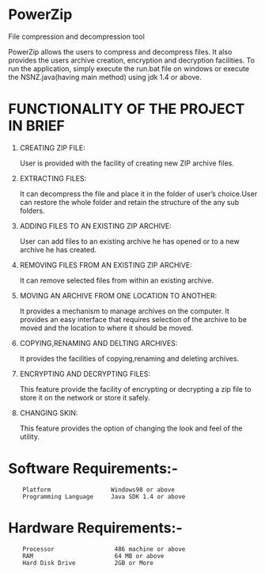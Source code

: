 # PowerZip
File compression and decompression tool


PowerZip allows the users to compress and decompress files. It also provides the users  archive creation, encryption and decryption facilities. To run the application, simply execute the run.bat file on windows or execute the NSNZ.java(having main method) using jdk 1.4 or above.



# FUNCTIONALITY OF THE PROJECT IN BRIEF

1. CREATING ZIP FILE:

   User is provided with the facility of creating new ZIP archive files.

2. EXTRACTING FILES:

   It can decompress the file and place it in the folder of user’s choice.User can restore the whole folder and retain the structure of    the any sub folders.

3. ADDING FILES TO AN EXISTING ZIP ARCHIVE:

    User can add files to an existing archive he has opened or to a new archive he has created. 

4. REMOVING FILES FROM AN EXISTING ZIP ARCHIVE:

    It can remove selected files from within an existing archive.

5. MOVING AN ARCHIVE FROM ONE LOCATION TO ANOTHER:

   It provides a mechanism to manage archives on the computer. It provides an easy interface that requires selection of the archive to      be moved and the location to where it should be moved.

6. COPYING,RENAMING AND DELTING ARCHIVES:

   It provides the facilities of copying,renaming and deleting archives.

7. ENCRYPTING AND DECRYPTING FILES:

   This feature provide the facility of encrypting or decrypting a zip file to store it on the network or store it safely.

8. CHANGING SKIN:

   This feature provides the option of changing the look and feel of the utility.          





# Software Requirements:-
		Platform                 Windows98 or above
		Programming Language     Java SDK 1.4 or above
		

# Hardware Requirements:-
		Processor                 486 machine or above
		RAM                       64 MB or above
		Hard Disk Drive           2GB or More
  
